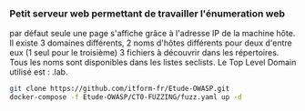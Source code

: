### Petit serveur web permettant de travailler l'énumeration web  
par défaut seule une page s'affiche grâce à l'adresse IP de la machine hôte.
Il existe 3 domaines différents, 2 noms d'hôtes différents pour deux d'entre eux (1 seul pour le troisième)
3 fichiers à découvrir dans les répertoires. Tous les noms sont disponibles dans les listes seclists.
Le Top Level Domain utilisé est : .lab.

```bash
git clone https://github.com/itform-fr/Etude-OWASP.git
docker-compose -f Etude-OWASP/CT0-FUZZING/fuzz.yaml up -d
```
